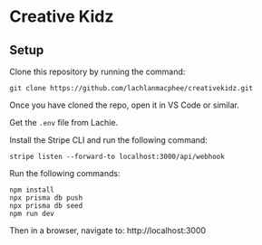 # Creative Kidz

## Setup
Clone this repository by running the command:

`git clone https://github.com/lachlanmacphee/creativekidz.git`

Once you have cloned the repo, open it in VS Code or similar.

Get the `.env` file from Lachie.

Install the Stripe CLI and run the following command:
```
stripe listen --forward-to localhost:3000/api/webhook
```

Run the following commands:
```
npm install
npx prisma db push
npx prisma db seed
npm run dev
```

Then in a browser, navigate to:
http://localhost:3000